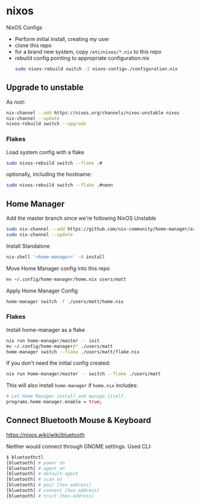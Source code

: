 # nixos
NixOS Configs

- Perform initial install, creating my user
- clone this repo
- for a brand new system, copy `/etc/nixos/*.nix` to this repo
- rebuild config pointing to appropriate configuration.nix
  ```sh
  sudo nixos-rebuild switch -I nixos-config=./configuration.nix
  ```

## Upgrade to unstable

As root:
```sh
nix-channel --add https://nixos.org/channels/nixos-unstable nixos
nix-channel --update
nixos-rebuild switch --upgrade
```

### Flakes

Load system config with a flake
```sh
sudo nixos-rebuild switch --flake .#
```
optionally, including the hostname:
```sh
sudo nixos-rebuild switch --flake .#neon
```

## Home Manager

Add the master branch since we're following NixOS Unstable
```sh
sudo nix-channel --add https://github.com/nix-community/home-manager/archive/master.tar.gz home-manager
sudo nix-channel --update
```

Install Standalone
```sh
nix-shell '<home-manager>' -A install
```

Move Home Manager config into this repo
```sh
mv ~/.config/home-manager/home.nix users/matt
```

Apply Home Manager Config
```sh
home-manager switch -f ./users/matt/home.nix
```

### Flakes

Install home-manager as a flake
```sh
nix run home-manager/master -- init
mv ~/.config/home-manager/* ./users/matt
home-manager switch --flake ./users/matt/flake.nix
```

If you don't need the initial config created:
```sh
nix run home-manager/master -- switch --flake ./users/matt
```
This will also install `home-manager` if `home.nix` includes:
```nix
# Let Home Manager install and manage itself.
programs.home-manager.enable = true;
```

## Connect Bluetooth Mouse & Keyboard

https://nixos.wiki/wiki/bluetooth

Neither would connect through GNOME settings. Used CLI:
```sh
$ bluetoothctl
[bluetooth] # power on
[bluetooth] # agent on
[bluetooth] # default-agent
[bluetooth] # scan on
[bluetooth] # pair [hex-address]
[bluetooth] # connect [hex-address]
[bluetooth] # trust [hex-address]
```


